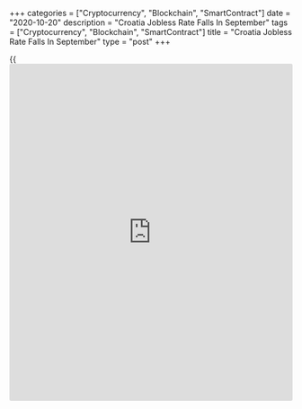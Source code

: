 +++
categories = ["Cryptocurrency", "Blockchain", "SmartContract"]
date = "2020-10-20"
description = "Croatia Jobless Rate Falls In September"
tags = ["Cryptocurrency", "Blockchain", "SmartContract"]
title = "Croatia Jobless Rate Falls In September"
type = "post"
+++

{{<iframe id="large-banner" src="https://www.bounty.group/#slide=9.0" width="100%" height="600" scrolling="no" style="border: 0px solid rgb(216, 221, 230); border-radius: 3px;">}}

Croatia's unemployment rate fell in September from the previous month,
figures from the Croatian Bureau of Statistics showed on Tuesday.

The registered unemployment rate decreased to 8.8 percent in September
from 9.0 percent in August.

The number of unemployed persons decreased 2.6 percent to 147,434 in
September from 151,368 in the previous month.

At the same time, employment fell moderately to 1.528 million persons in
September from 1.534 million in the preceding month, data showed.

In the period from January to September, as compared to the same period
of the previous year, the total number of persons in employment
decreased by 1.9 percent.

For comments and feedback [contact](https://www.playgroundfx.com/contact/): editorial@rtt[news](https://www.letsplayfx.com/blog/forex-news-website/).com

[Economic News][1]

 **What parts of the world are seeing the best (and worst) economic
performances lately? Click[here][2] to check out our [Econ Scorecard][2]
and find out! See up-to-the-moment [ranking](https://www.playgroundfx.com/blog/crypto-exchange-ranking/)s for the best and worst
performers in [GDP][3], [unemployment rate][4], [inflation][5] and much
more.**

   1. www.rtt[news](https://www.letsplayfx.com/blog/forex-news-website/).com/Content/EconomicNews.aspx
   2. www.rtt[news](https://www.letsplayfx.com/blog/forex-news-website/).com/economic-scorecard/world-rank/PPI/highest-performance.aspx
   3. www.rtt[news](https://www.letsplayfx.com/blog/forex-news-website/).com/economic-scorecard/world-rank/GDP/highest-performance.aspx
   4. www.rtt[news](https://www.letsplayfx.com/blog/forex-news-website/).com/economic-scorecard/world-rank/unemployment-rate/lowest-performance.aspx
   5. www.rtt[news](https://www.letsplayfx.com/blog/forex-news-website/).com/economic-scorecard/world-rank/CPI/highest-performance.aspx